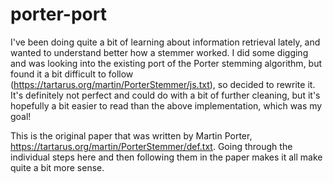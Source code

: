 # porter-port

I've been doing quite a bit of learning about information retrieval lately, and wanted to understand better how a stemmer worked. 
I did some digging and was looking into the existing port of the Porter stemming algorithm, but found it a bit difficult to follow (https://tartarus.org/martin/PorterStemmer/js.txt), so decided to rewrite it.
It's definitely not perfect and could do with a bit of further cleaning, but it's hopefully a bit easier to read than the above implementation, which was my goal!

This is the original paper that was written by Martin Porter, https://tartarus.org/martin/PorterStemmer/def.txt. 
Going through the individual steps here and then following them in the paper makes it all make quite a bit more sense. 
